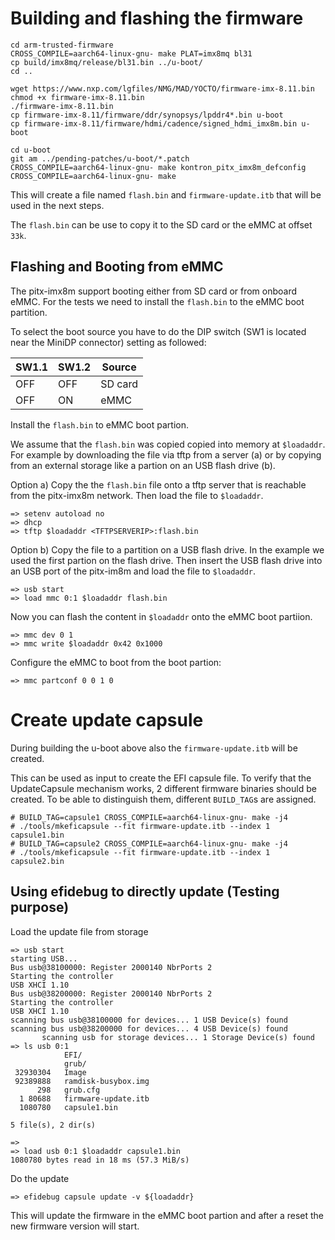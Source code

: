 # Building and flashing the firmware

	cd arm-trusted-firmware
	CROSS_COMPILE=aarch64-linux-gnu- make PLAT=imx8mq bl31
	cp build/imx8mq/release/bl31.bin ../u-boot/
	cd ..

	wget https://www.nxp.com/lgfiles/NMG/MAD/YOCTO/firmware-imx-8.11.bin
	chmod +x firmware-imx-8.11.bin
	./firmware-imx-8.11.bin
	cp firmware-imx-8.11/firmware/ddr/synopsys/lpddr4*.bin u-boot
	cp firmware-imx-8.11/firmware/hdmi/cadence/signed_hdmi_imx8m.bin u-boot

	cd u-boot
	git am ../pending-patches/u-boot/*.patch
	CROSS_COMPILE=aarch64-linux-gnu- make kontron_pitx_imx8m_defconfig
	CROSS_COMPILE=aarch64-linux-gnu- make

This will create a file named `flash.bin` and `firmware-update.itb` that will
be used in the next steps.

The `flash.bin` can be use to copy it to the SD card or the eMMC at offset `33k`.

## Flashing and Booting from eMMC

The pitx-imx8m support booting either from SD card or from onboard eMMC.
For the tests we need to install the `flash.bin` to the eMMC boot partition.

To select the boot source you have to do the DIP switch (SW1 is located near
the MiniDP connector) setting as followed:

| SW1.1 | SW1.2 | Source  |
| ----- | ----- | ------- |
| OFF   | OFF   | SD card |
| OFF   | ON    | eMMC    |

Install the `flash.bin` to eMMC boot partion.

We assume that the `flash.bin` was copied copied into memory at `$loadaddr`.
For example by downloading the file via tftp from a server (a) or by copying
from an external storage like a partion on an USB flash drive (b).

Option a) Copy the the `flash.bin` file onto a tftp server that is reachable
from the pitx-imx8m network. Then load the file to `$loadaddr`.

    => setenv autoload no
	=> dhcp
	=> tftp $loadaddr <TFTPSERVERIP>:flash.bin

Option b) Copy the file to a partition on a USB flash drive. In the example
we used the first partion on the flash drive. Then insert the USB flash drive
into an USB port of the pitx-im8m and load the file to `$loadaddr`.

    => usb start
	=> load mmc 0:1 $loadaddr flash.bin

Now you can flash the content in `$loadaddr` onto the eMMC boot partiion.

    => mmc dev 0 1
    => mmc write $loadaddr 0x42 0x1000

Configure the eMMC to boot from the boot partion:

    => mmc partconf 0 0 1 0

# Create update capsule

During building the u-boot above also the `firmware-update.itb` will be created.

This can be used as input to create the EFI capsule file. To verify that
the UpdateCapsule mechanism works, 2 different firmware binaries should
be created. To be able to distinguish them, different `BUILD_TAG`s are assigned.

    # BUILD_TAG=capsule1 CROSS_COMPILE=aarch64-linux-gnu- make -j4
    # ./tools/mkeficapsule --fit firmware-update.itb --index 1 capsule1.bin
    # BUILD_TAG=capsule2 CROSS_COMPILE=aarch64-linux-gnu- make -j4
    # ./tools/mkeficapsule --fit firmware-update.itb --index 1 capsule2.bin


## Using efidebug to directly update (Testing purpose)

Load the update file from storage

	=> usb start
    starting USB...
    Bus usb@38100000: Register 2000140 NbrPorts 2
    Starting the controller
    USB XHCI 1.10
    Bus usb@38200000: Register 2000140 NbrPorts 2
    Starting the controller
    USB XHCI 1.10
    scanning bus usb@38100000 for devices... 1 USB Device(s) found
    scanning bus usb@38200000 for devices... 4 USB Device(s) found
           scanning usb for storage devices... 1 Storage Device(s) found
    => ls usb 0:1
                EFI/
                grub/
     32930304   Image
     92389888   ramdisk-busybox.img
          298   grub.cfg
      1 80688   firmware-update.itb
      1080780   capsule1.bin

    5 file(s), 2 dir(s)

    =>
	=> load usb 0:1 $loadaddr capsule1.bin
    1080780 bytes read in 18 ms (57.3 MiB/s)

Do the update

    => efidebug capsule update -v ${loadaddr}

This will update the firmware in the eMMC boot partion and after a reset the
new firmware version will start.
